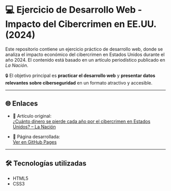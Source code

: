 # 💻 Ejercicio de Desarrollo Web - Impacto del Cibercrimen en EE.UU. (2024)

Este repositorio contiene un ejercicio práctico de desarrollo web, donde se analiza el impacto económico del cibercrimen en Estados Unidos durante el año 2024. El contenido está basado en un artículo periodístico publicado en *La Nación*.

🔒 El objetivo principal es **practicar el desarrollo web** y **presentar datos relevantes sobre ciberseguridad** en un formato atractivo y accesible.

---

## 🌐 Enlaces

- 📄 Artículo original:  
  [¿Cuánto dinero se pierde cada año por el cibercrimen en Estados Unidos? – La Nación](https://www.lanacion.com.ar/tecnologia/cuanto-dinero-se-pierde-cada-ano-por-el-cibercrimen-en-estados-unidos-nid1234567/) <!-- Cambiá el link si es necesario -->

- 🚀 Página desarrollada:  
  [Ver en GitHub Pages](https://jpestelles.github.io/desarrollo-web/) <!-- Reemplazá con tu URL de GitHub Pages -->

---

## 🛠️ Tecnologías utilizadas

- HTML5
- CSS3
